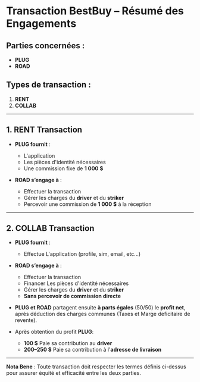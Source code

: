 
# Transaction BestBuy – Résumé des Engagements

## Parties concernées :
- **PLUG**
- **ROAD**

## Types de transaction :
1. **RENT**
2. **COLLAB**

---

## 1. RENT Transaction

- **PLUG fournit** :
  - L'application
  - Les pièces d'identité nécessaires
  - Une commission fixe de **1 000 $**

- **ROAD s’engage à** :
  - Effectuer la transaction
  - Gérer les charges du **driver** et du **striker**
  - Percevoir une commission de **1 000 $** à la réception

---

## 2. COLLAB Transaction

- **PLUG fournit** :
  - Effectue L'application (profile, sim, email, etc...)

- **ROAD s’engage à** :
  - Effectuer la transaction
  - Financer Les pièces d'identité nécessaires
  - Gérer les charges du **driver** et du **striker**
  - **Sans percevoir de commission directe**

- **PLUG et ROAD** partagent ensuite **à parts égales** (50/50) le **profit net**, après déduction des charges communes (Taxes et Marge deficitaire de revente).

- Après obtention du profit **PLUG**:
    - **100 $** Paie sa contribution au **driver**
    - **200–250 $** Paie sa contribution à l'**adresse de livraison**


---

**Nota Bene** : Toute transaction doit respecter les termes définis ci-dessus pour assurer équité et efficacité entre les deux parties.
